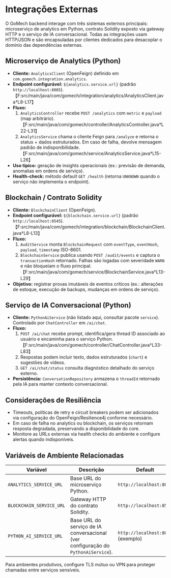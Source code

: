 # Integrações Externas

O GoMech backend interage com três sistemas externos principais: microserviço de analytics em Python, contrato Solidity exposto via gateway HTTP e o serviço de IA conversacional. Todas as integrações usam HTTP/JSON e são encapsuladas por clientes dedicados para desacoplar o domínio das dependências externas.

## Microserviço de Analytics (Python)

- **Cliente:** `AnalyticsClient` (OpenFeign) definido em `com.gomech.integration.analytics`.
- **Endpoint configurável:** `${analytics.service.url}` (padrão `http://localhost:8085`). 【F:src/main/java/com/gomech/integration/analytics/AnalyticsClient.java†L8-L17】
- **Fluxo:**
  1. `AnalyticsController` recebe `POST /analytics` com `metric` e `payload` (map arbitrário). 【F:src/main/java/com/gomech/controller/AnalyticsController.java†L22-L31】
  2. `AnalyticsService` chama o cliente Feign para `/analyze` e retorna o status + dados estruturados. Em caso de falha, devolve mensagem padrão de indisponibilidade. 【F:src/main/java/com/gomech/service/AnalyticsService.java†L15-L26】
- **Uso típico:** geração de insights operacionais (ex.: previsão de demanda, anomalias em ordens de serviço).
- **Health-check:** método default `GET /health` (retorna `UNKNOWN` quando o serviço não implementa o endpoint).

## Blockchain / Contrato Solidity

- **Cliente:** `BlockchainClient` (OpenFeign).
- **Endpoint configurável:** `${blockchain.service.url}` (padrão `http://localhost:8545`). 【F:src/main/java/com/gomech/integration/blockchain/BlockchainClient.java†L8-L13】
- **Fluxo:**
  1. `AuditService` monta `BlockchainRequest` com `eventType`, `eventHash`, `payload`, `timestamp` ISO-8601.
  2. `BlockchainService` publica usando `POST /audit/events` e captura o `transactionHash` retornado. Falhas são logadas com severidade `WARN` e não bloqueiam o fluxo principal. 【F:src/main/java/com/gomech/service/BlockchainService.java†L13-L29】
- **Objetivo:** registrar provas imutáveis de eventos críticos (ex.: alterações de estoque, execução de backups, mudanças em ordens de serviço).

## Serviço de IA Conversacional (Python)

- **Cliente:** `PythonAiService` (não listado aqui, consultar pacote `service`). Controlado por `ChatController` em `/ai/chat`.
- **Fluxo:**
  1. `POST /ai/chat` recebe prompt, identifica/gera thread ID associado ao usuário e encaminha para o serviço Python. 【F:src/main/java/com/gomech/controller/ChatController.java†L33-L83】
  2. Respostas podem incluir texto, dados estruturados (`chart`) e sugestões de vídeos.
  3. `GET /ai/chat/status` consulta diagnóstico detalhado do serviço externo.
- **Persistência:** `ConversationRepository` armazena o `threadId` retornado pela IA para manter contexto conversacional.

## Considerações de Resiliência

- Timeouts, políticas de retry e circuit breakers podem ser adicionados via configuração do OpenFeign/Resilience4j conforme necessário.
- Em caso de falha no analytics ou blockchain, os serviços retornam resposta degradada, preservando a disponibilidade do core.
- Monitore as URLs externas via health checks do ambiente e configure alertas quando indisponíveis.

## Variáveis de Ambiente Relacionadas

| Variável | Descrição | Default |
|----------|-----------|---------|
| `ANALYTICS_SERVICE_URL` | Base URL do microserviço Python. | `http://localhost:8085` |
| `BLOCKCHAIN_SERVICE_URL` | Gateway HTTP do contrato Solidity. | `http://localhost:8545` |
| `PYTHON_AI_SERVICE_URL` | Base URL do serviço de IA conversacional (ver configuração do `PythonAiService`). | `http://localhost:8086` (exemplo) |

Para ambientes produtivos, configure TLS mútuo ou VPN para proteger chamadas entre serviços sensíveis.
